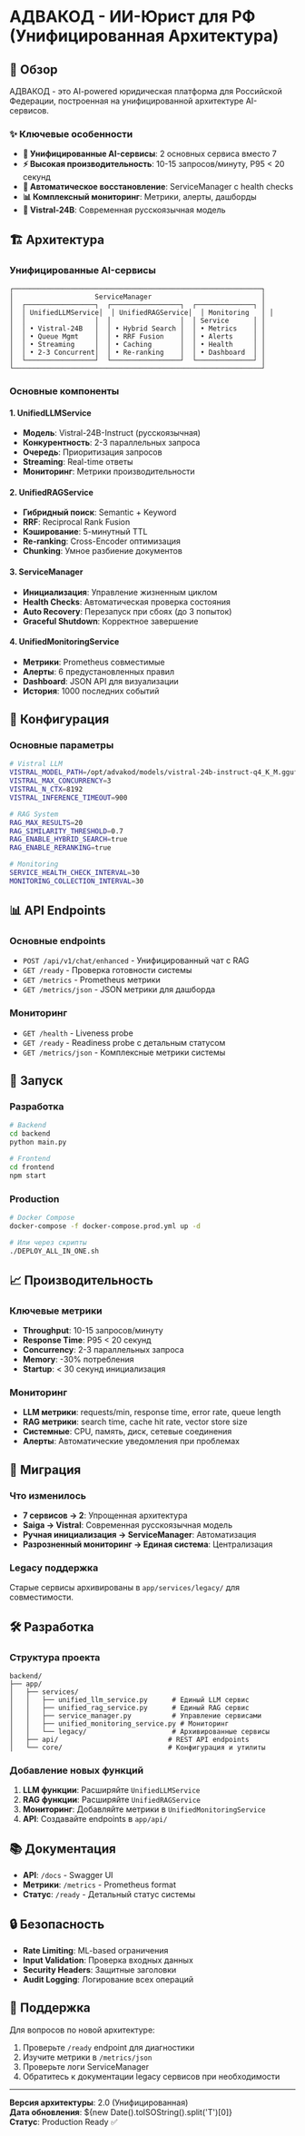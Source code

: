 # АДВАКОД - ИИ-Юрист для РФ (Унифицированная Архитектура)

## 🚀 Обзор

АДВАКОД - это AI-powered юридическая платформа для Российской Федерации, построенная на унифицированной архитектуре AI-сервисов.

### ✨ Ключевые особенности

- **🤖 Унифицированные AI-сервисы**: 2 основных сервиса вместо 7
- **⚡ Высокая производительность**: 10-15 запросов/минуту, P95 < 20 секунд
- **🔄 Автоматическое восстановление**: ServiceManager с health checks
- **📊 Комплексный мониторинг**: Метрики, алерты, дашборды
- **🎯 Vistral-24B**: Современная русскоязычная модель

## 🏗️ Архитектура

### Унифицированные AI-сервисы

```
┌─────────────────────────────────────────────────────────────┐
│                    ServiceManager                           │
│  ┌─────────────────┐  ┌─────────────────┐  ┌──────────────┐ │
│  │ UnifiedLLMService│  │ UnifiedRAGService│  │ Monitoring   │ │
│  │                 │  │                 │  │ Service      │ │
│  │ • Vistral-24B   │  │ • Hybrid Search │  │ • Metrics    │ │
│  │ • Queue Mgmt    │  │ • RRF Fusion    │  │ • Alerts     │ │
│  │ • Streaming     │  │ • Caching       │  │ • Health     │ │
│  │ • 2-3 Concurrent│  │ • Re-ranking    │  │ • Dashboard  │ │
│  └─────────────────┘  └─────────────────┘  └──────────────┘ │
└─────────────────────────────────────────────────────────────┘
```

### Основные компоненты

#### 1. **UnifiedLLMService**
- **Модель**: Vistral-24B-Instruct (русскоязычная)
- **Конкурентность**: 2-3 параллельных запроса
- **Очередь**: Приоритизация запросов
- **Streaming**: Real-time ответы
- **Мониторинг**: Метрики производительности

#### 2. **UnifiedRAGService**
- **Гибридный поиск**: Semantic + Keyword
- **RRF**: Reciprocal Rank Fusion
- **Кэширование**: 5-минутный TTL
- **Re-ranking**: Cross-Encoder оптимизация
- **Chunking**: Умное разбиение документов

#### 3. **ServiceManager**
- **Инициализация**: Управление жизненным циклом
- **Health Checks**: Автоматическая проверка состояния
- **Auto Recovery**: Перезапуск при сбоях (до 3 попыток)
- **Graceful Shutdown**: Корректное завершение

#### 4. **UnifiedMonitoringService**
- **Метрики**: Prometheus совместимые
- **Алерты**: 6 предустановленных правил
- **Dashboard**: JSON API для визуализации
- **История**: 1000 последних событий

## 🔧 Конфигурация

### Основные параметры

```bash
# Vistral LLM
VISTRAL_MODEL_PATH=/opt/advakod/models/vistral-24b-instruct-q4_K_M.gguf
VISTRAL_MAX_CONCURRENCY=3
VISTRAL_N_CTX=8192
VISTRAL_INFERENCE_TIMEOUT=900

# RAG System
RAG_MAX_RESULTS=20
RAG_SIMILARITY_THRESHOLD=0.7
RAG_ENABLE_HYBRID_SEARCH=true
RAG_ENABLE_RERANKING=true

# Monitoring
SERVICE_HEALTH_CHECK_INTERVAL=30
MONITORING_COLLECTION_INTERVAL=30
```

## 📊 API Endpoints

### Основные endpoints

- `POST /api/v1/chat/enhanced` - Унифицированный чат с RAG
- `GET /ready` - Проверка готовности системы
- `GET /metrics` - Prometheus метрики
- `GET /metrics/json` - JSON метрики для дашборда

### Мониторинг

- `GET /health` - Liveness probe
- `GET /ready` - Readiness probe с детальным статусом
- `GET /metrics/json` - Комплексные метрики системы

## 🚀 Запуск

### Разработка

```bash
# Backend
cd backend
python main.py

# Frontend
cd frontend
npm start
```

### Production

```bash
# Docker Compose
docker-compose -f docker-compose.prod.yml up -d

# Или через скрипты
./DEPLOY_ALL_IN_ONE.sh
```

## 📈 Производительность

### Ключевые метрики

- **Throughput**: 10-15 запросов/минуту
- **Response Time**: P95 < 20 секунд
- **Concurrency**: 2-3 параллельных запроса
- **Memory**: -30% потребления
- **Startup**: < 30 секунд инициализация

### Мониторинг

- **LLM метрики**: requests/min, response time, error rate, queue length
- **RAG метрики**: search time, cache hit rate, vector store size
- **Системные**: CPU, память, диск, сетевые соединения
- **Алерты**: Автоматические уведомления при проблемах

## 🔄 Миграция

### Что изменилось

- **7 сервисов → 2**: Упрощенная архитектура
- **Saiga → Vistral**: Современная русскоязычная модель
- **Ручная инициализация → ServiceManager**: Автоматизация
- **Разрозненный мониторинг → Единая система**: Централизация

### Legacy поддержка

Старые сервисы архивированы в `app/services/legacy/` для совместимости.

## 🛠️ Разработка

### Структура проекта

```
backend/
├── app/
│   ├── services/
│   │   ├── unified_llm_service.py      # Единый LLM сервис
│   │   ├── unified_rag_service.py      # Единый RAG сервис
│   │   ├── service_manager.py          # Управление сервисами
│   │   ├── unified_monitoring_service.py # Мониторинг
│   │   └── legacy/                     # Архивированные сервисы
│   ├── api/                           # REST API endpoints
│   └── core/                          # Конфигурация и утилиты
```

### Добавление новых функций

1. **LLM функции**: Расширяйте `UnifiedLLMService`
2. **RAG функции**: Расширяйте `UnifiedRAGService`
3. **Мониторинг**: Добавляйте метрики в `UnifiedMonitoringService`
4. **API**: Создавайте endpoints в `app/api/`

## 📚 Документация

- **API**: `/docs` - Swagger UI
- **Метрики**: `/metrics` - Prometheus format
- **Статус**: `/ready` - Детальный статус системы

## 🔒 Безопасность

- **Rate Limiting**: ML-based ограничения
- **Input Validation**: Проверка входных данных
- **Security Headers**: Защитные заголовки
- **Audit Logging**: Логирование всех операций

## 🤝 Поддержка

Для вопросов по новой архитектуре:
1. Проверьте `/ready` endpoint для диагностики
2. Изучите метрики в `/metrics/json`
3. Проверьте логи ServiceManager
4. Обратитесь к документации legacy сервисов при необходимости

---

**Версия архитектуры**: 2.0 (Унифицированная)  
**Дата обновления**: ${new Date().toISOString().split('T')[0]}  
**Статус**: Production Ready ✅